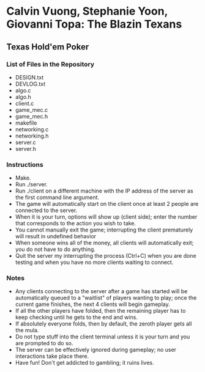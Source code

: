 # Calvin Vuong, Stephanie Yoon, Giovanni Topa: The Blazin Texans

## Texas Hold'em Poker

### List of Files in the Repository
* DESIGN.txt
* DEVLOG.txt
* algo.c
* algo.h
* client.c
* game_mec.c
* game_mec.h
* makefile
* networking.c
* networking.h
* server.c
* server.h

### Instructions
* Make.
* Run ./server.
* Run ./client on a different machine with the IP address of the server as the first command line argument.
* The game will automatically start on the client once at least 2 people are connected to the server.
* When it is your turn, options will show up (client side); enter the number that corresponds to the action you wish to take.
* You cannot manually exit the game; interrupting the client prematurely will result in undefined behavior
* When someone wins all of the money, all clients will automatically exit; you do not have to do anything.
* Quit the server my interrupting the process (Ctrl+C) when you are done testing and when you have no more clients waiting to connect.

### Notes
* Any clients connecting to the server after a game has started will be automatically queued to a "waitlist" of players wanting to play; once the current game finishes, the next 4 clients will begin gameplay.
* If all the other players have folded, then the remaining player has to keep checking until he gets to the end and wins.
* If absolutely everyone folds, then by default, the zeroth player gets all the mula.
* Do not type stuff into the client terminal unless it is your turn and you are prompted to do so.
* The server can be effectively ignored during gameplay; no user interactions take place there. 
* Have fun! Don't get addicted to gambling; it ruins lives.